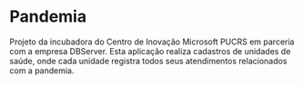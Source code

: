 # Pandemia
Projeto da incubadora do Centro de Inovação Microsoft PUCRS em parceria com a empresa DBServer. 
Esta aplicação realiza cadastros de unidades de saúde, onde cada unidade registra todos seus atendimentos relacionados com a pandemia.
